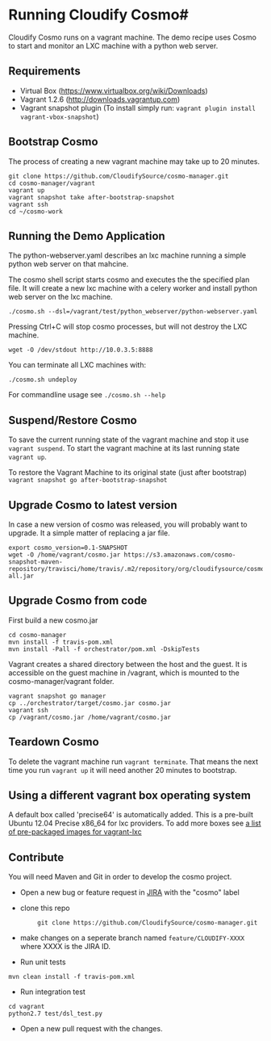 # Running Cloudify Cosmo#

Cloudify Cosmo runs on a vagrant machine. 
The demo recipe uses Cosmo to start and monitor an LXC machine with a python web server. 

## Requirements ##

- Virtual Box (https://www.virtualbox.org/wiki/Downloads)
- Vagrant 1.2.6 (http://downloads.vagrantup.com)
- Vagrant snapshot plugin (To install simply run: `vagrant plugin install vagrant-vbox-snapshot`)

## Bootstrap Cosmo ##

The process of creating a new vagrant machine may take up to 20 minutes.

```
git clone https://github.com/CloudifySource/cosmo-manager.git
cd cosmo-manager/vagrant
vagrant up
vagrant snapshot take after-bootstrap-snapshot
vagrant ssh
cd ~/cosmo-work
```

## Running the Demo Application ##
The python-webserver.yaml describes an lxc machine running a simple python web server on that mahcine.

The cosmo shell script starts cosmo and executes the the specified plan file. It will create a new lxc machine with a celery worker and install python web server on the lxc machine.
```
./cosmo.sh --dsl=/vagrant/test/python_webserver/python-webserver.yaml
```

Pressing Ctrl+C will stop cosmo processes, but will not destroy the LXC machine.
```
wget -O /dev/stdout http://10.0.3.5:8888
```
You can terminate all LXC machines with:
```
./cosmo.sh undeploy
```

For commandline usage see `./cosmo.sh --help`

## Suspend/Restore Cosmo ##
To save the current running state of the vagrant machine and stop it use `vagrant suspend`.
To start the vagrant machine at its last running state `vagrant up`.

To restore the Vagrant Machine to its original state (just after bootstrap) `vagrant snapshot go after-bootstrap-snapshot`

## Upgrade Cosmo to latest version ##

In case a new version of cosmo was released, you will probably want to upgrade.
It a simple matter of replacing a jar file.

```
export cosmo_version=0.1-SNAPSHOT
wget -O /home/vagrant/cosmo.jar https://s3.amazonaws.com/cosmo-snapshot-maven-repository/travisci/home/travis/.m2/repository/org/cloudifysource/cosmo/orchestrator/${cosmo_version}/orchestrator-${cosmo_version}-all.jar
```

## Upgrade Cosmo from code ##

First build a new cosmo.jar
```
cd cosmo-manager
mvn install -f travis-pom.xml
mvn install -Pall -f orchestrator/pom.xml -DskipTests
```

Vagrant creates a shared directory between the host and the guest. It is accessible on the guest machine in /vagrant, which is mounted to the cosmo-manager/vagrant folder.

```
vagrant snapshot go manager
cp ../orchestrator/target/cosmo.jar cosmo.jar
vagrant ssh
cp /vagrant/cosmo.jar /home/vagrant/cosmo.jar
```

## Teardown Cosmo ##
To delete the vagrant machine run `vagrant terminate`.
That means the next time you run `vagrant up` it will need another 20 minutes to bootstrap.

## Using a different vagrant box operating system ##
A default box called 'precise64' is automatically added.
This is a pre-built Ubuntu 12.04 Precise x86_64 for lxc providers.
To add more boxes see [a list of pre-packaged images for vagrant-lxc](https://github.com/fgrehm/vagrant-lxc/wiki/Base-boxes#available-boxes)


## Contribute ##

You will need Maven and Git in order to develop the cosmo project.

- Open a new bug or feature request in [JIRA](cloudifysource.atlassian.net) with the "cosmo" label

- clone this repo

```
        git clone https://github.com/CloudifySource/cosmo-manager.git
```

- make changes on a seperate branch named `feature/CLOUDIFY-XXXX` where XXXX is the JIRA ID.

- Run unit tests

```
mvn clean install -f travis-pom.xml
```
    
- Run integration test

```
cd vagrant
python2.7 test/dsl_test.py
```

- Open a new pull request with the changes.
